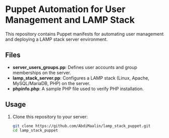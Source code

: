 # Puppet Automation for User Management and LAMP Stack

This repository contains Puppet manifests for automating user management and deploying a LAMP stack server environment.

## Files
- **server_users_groups.pp**: Defines user accounts and group memberships on the server.
- **lamp_stack_server.pp**: Configures a LAMP stack (Linux, Apache, MySQL/MariaDB, PHP) on the server.
- **phpinfo.php**: A sample PHP file used to verify PHP installation.

## Usage
1. Clone this repository to your server:
   ```bash
   git clone https://github.com/AbdiMaalin/lamp_stack_puppet.git
   cd lamp_stack_puppet

